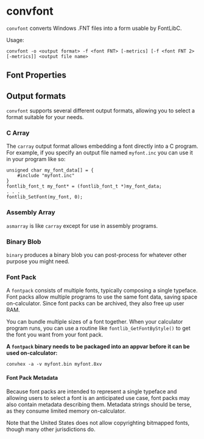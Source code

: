 # convfont
`convfont` converts Windows .FNT files into a form usable by FontLibC.

Usage:

`convfont -o <output format> -f <font FNT> [-metrics] [-f <font FNT 2> [-metrics]] <output file name>`

## Font Properties



## Output formats
`convfont` supports several different output formats, allowing you to select a format suitable for your needs.

### C Array
The `carray` output format allows embedding a font directly into a C program.
For example, if you specify an output file named `myfont.inc` you can use it in your program like so:
 ```
 unsigned char my_font_data[] = {
     #include "myfont.inc"
 }
 fontlib_font_t my_font* = (fontlib_font_t *)my_font_data;
 . . .
 fontlib_SetFont(my_font, 0);
 ```

### Assembly Array
`asmarray` is like `carray` except for use in assembly programs.

### Binary Blob
`binary` produces a binary blob you can post-process for whatever other purpose you might need.

### Font Pack
A `fontpack` consists of multiple fonts, typically composing a single typeface.
Font packs allow multiple programs to use the same font data, saving space on-calculator.
Since font packs can be archived, they also free up user RAM.

You can bundle multiple sizes of a font together.
When your calculator program runs, you can use a routine like `fontlib_GetFontByStyle()` to get the font you want from your font pack.

**A `fontpack` binary needs to be packaged into an appvar before it can be used on-calculator:**

```convhex -a -v myfont.bin myfont.8xv```

#### Font Pack Metadata
Because font packs are intended to represent a single typeface and allowing users to select a font is an anticipated use case,
font packs may also contain metadata describing them. Metadata strings should be terse, as they consume limited memory on-calculator.

Note that the United States does not allow copyrighting bitmapped fonts, though many other jurisdictions do.
